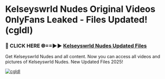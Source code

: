 # Kelseyswrld Nudes Original Videos 0nlyFans Leaked - Files Updated! (cgldl)

<h3>🔴 CLICK HERE 🌐==►► <a href="https://tinyurl.com/yrmya6cz" rel="nofollow">Kelseyswrld Nudes Updated Files</a></h3>

Get Kelseyswrld Nudes and all content. Now you can access all videos and pictures of Kelseyswrld Nudes. New Updated Files 2025!

[![cgldl](https://i.imgur.com/FMdXYCs.gif)](https://tinyurl.com/yrmya6cz)
